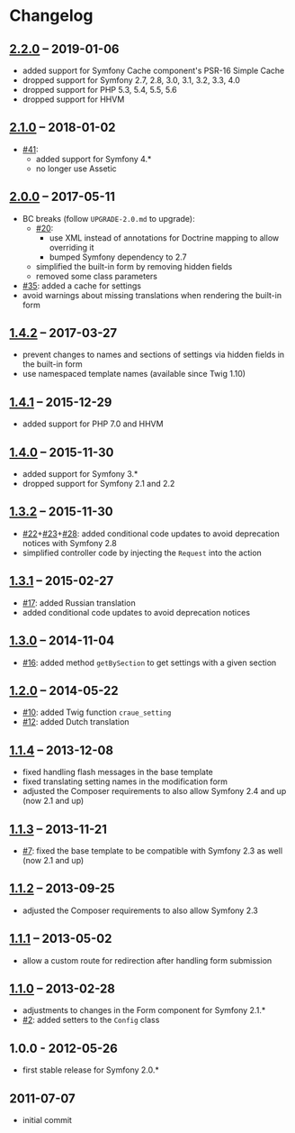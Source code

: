 # Changelog

## [2.2.0] – 2019-01-06

- added support for Symfony Cache component's PSR-16 Simple Cache
- dropped support for Symfony 2.7, 2.8, 3.0, 3.1, 3.2, 3.3, 4.0
- dropped support for PHP 5.3, 5.4, 5.5, 5.6
- dropped support for HHVM

[2.2.0]: https://github.com/craue/CraueConfigBundle/compare/2.1.0...2.2.0

## [2.1.0] – 2018-01-02

- [#41]:
  - added support for Symfony 4.*
  - no longer use Assetic

[#41]: https://github.com/craue/CraueConfigBundle/issues/41
[2.1.0]: https://github.com/craue/CraueConfigBundle/compare/2.0.0...2.1.0

## [2.0.0] – 2017-05-11

- BC breaks (follow `UPGRADE-2.0.md` to upgrade):
  - [#20]:
    - use XML instead of annotations for Doctrine mapping to allow overriding it
    - bumped Symfony dependency to 2.7
  - simplified the built-in form by removing hidden fields
  - removed some class parameters
- [#35]: added a cache for settings
- avoid warnings about missing translations when rendering the built-in form

[#20]: https://github.com/craue/CraueConfigBundle/issues/20
[#35]: https://github.com/craue/CraueConfigBundle/issues/35
[2.0.0]: https://github.com/craue/CraueConfigBundle/compare/1.4.2...2.0.0

## [1.4.2] – 2017-03-27

- prevent changes to names and sections of settings via hidden fields in the built-in form
- use namespaced template names (available since Twig 1.10)

[1.4.2]: https://github.com/craue/CraueConfigBundle/compare/1.4.1...1.4.2

## [1.4.1] – 2015-12-29

- added support for PHP 7.0 and HHVM

[1.4.1]: https://github.com/craue/CraueConfigBundle/compare/1.4.0...1.4.1

## [1.4.0] – 2015-11-30

- added support for Symfony 3.*
- dropped support for Symfony 2.1 and 2.2

[1.4.0]: https://github.com/craue/CraueConfigBundle/compare/1.3.2...1.4.0

## [1.3.2] – 2015-11-30

- [#22]+[#23]+[#28]: added conditional code updates to avoid deprecation notices with Symfony 2.8
- simplified controller code by injecting the `Request` into the action

[#22]: https://github.com/craue/CraueConfigBundle/issues/22
[#23]: https://github.com/craue/CraueConfigBundle/issues/23
[#28]: https://github.com/craue/CraueConfigBundle/issues/28
[1.3.2]: https://github.com/craue/CraueConfigBundle/compare/1.3.1...1.3.2

## [1.3.1] – 2015-02-27

- [#17]: added Russian translation
- added conditional code updates to avoid deprecation notices

[#17]: https://github.com/craue/CraueConfigBundle/issues/17
[1.3.1]: https://github.com/craue/CraueConfigBundle/compare/1.3.0...1.3.1

## [1.3.0] – 2014-11-04

- [#16]: added method `getBySection` to get settings with a given section

[#16]: https://github.com/craue/CraueConfigBundle/issues/16
[1.3.0]: https://github.com/craue/CraueConfigBundle/compare/1.2.0...1.3.0

## [1.2.0] – 2014-05-22

- [#10]: added Twig function `craue_setting`
- [#12]: added Dutch translation

[#10]: https://github.com/craue/CraueConfigBundle/issues/10
[#12]: https://github.com/craue/CraueConfigBundle/issues/12
[1.2.0]: https://github.com/craue/CraueConfigBundle/compare/1.1.4...1.2.0

## [1.1.4] – 2013-12-08

- fixed handling flash messages in the base template
- fixed translating setting names in the modification form
- adjusted the Composer requirements to also allow Symfony 2.4 and up (now 2.1 and up)

[1.1.4]: https://github.com/craue/CraueConfigBundle/compare/1.1.3...1.1.4

## [1.1.3] – 2013-11-21

- [#7]: fixed the base template to be compatible with Symfony 2.3 as well (now 2.1 and up)

[#7]: https://github.com/craue/CraueConfigBundle/issues/7
[1.1.3]: https://github.com/craue/CraueConfigBundle/compare/1.1.2...1.1.3

## [1.1.2] – 2013-09-25

- adjusted the Composer requirements to also allow Symfony 2.3

[1.1.2]: https://github.com/craue/CraueConfigBundle/compare/1.1.1...1.1.2

## [1.1.1] – 2013-05-02

- allow a custom route for redirection after handling form submission

[1.1.1]: https://github.com/craue/CraueConfigBundle/compare/1.1.0...1.1.1

## [1.1.0] – 2013-02-28

- adjustments to changes in the Form component for Symfony 2.1.*
- [#2]: added setters to the `Config` class

[#2]: https://github.com/craue/CraueConfigBundle/issues/2
[1.1.0]: https://github.com/craue/CraueConfigBundle/compare/1.0.0...1.1.0

## 1.0.0 - 2012-05-26

- first stable release for Symfony 2.0.*

## 2011-07-07

- initial commit
